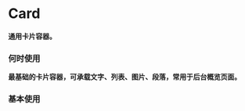 # Card

**通用卡片容器。**

### 何时使用

**最基础的卡片容器，可承载文字、列表、图片、段落，常用于后台概览页面。**

### 基本使用

<code src="./../../demo/card/normal-usage.demo.tsx" />
